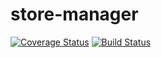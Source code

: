 # store-manager
[![Coverage Status](https://coveralls.io/repos/github/deytola/store-manager/badge.svg?branch=master)](https://coveralls.io/github/deytola/store-manager?branch=master)
[![Build Status](https://travis-ci.org/deytola/store-manager.svg?branch=master)](https://travis-ci.org/deytola/store-manager)
